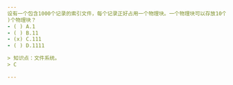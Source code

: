 ```yaml
---
设有一个包含1000个记录的索引文件，每个记录正好占用一个物理块。一个物理块可以存放10个索引表目。建立索引时，一个物理块应有一个索引表目，试问索引应占(
)个物理块？
- ( ) A.1 
- ( ) B.11 
- (x) C.111 
- ( ) D.1111

> 知识点：文件系统。
> C

---
```

